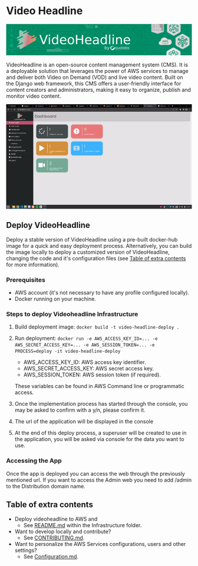 # Video Headline

![¡](docs/videoheadline_banner.jpg)

VideoHeadline is an open-source content management
system (CMS). It is a deployable solution that leverages the power of AWS services to manage and deliver both Video on Demand (VOD) and live video content. Built on the Django web framework, this CMS offers a user-friendly interface for content creators and administrators, making it easy to organize, publish and monitor video content.

![Browsing the App](docs/dashboard.gif)

## Deploy VideoHeadline

Deploy a stable version of VideoHeadline using a pre-built docker-hub image for a quick and easy deployment process.
Alternatively, you can build the image locally to deploy a customized version of VideoHeadline, changing the code and it's configuration files (see [Table of extra contents](#table-of-extra-contents) for more information).

### Prerequisites

- AWS account (it's not necessary to have any profile configured locally).
- Docker running on your machine.

### Steps to deploy Videoheadline Infrastructure

1. Build deployment image: `docker build -t video-headline-deploy .`

2. Run deployment: `docker run -e AWS_ACCESS_KEY_ID=... -e AWS_SECRET_ACCESS_KEY=... -e AWS_SESSION_TOKEN=... -e PROCESS=deploy -it video-headline-deploy`

   - AWS_ACCESS_KEY_ID: AWS access key identifier.
   - AWS_SECRET_ACCESS_KEY: AWS secret access key.
   - AWS_SESSION_TOKEN: AWS session token (if required).

   These variables can be found in AWS Command line or programmatic access.

3. Once the implementation process has started through the console, you may be asked to confirm with a y/n, please confirm it.

4. The url of the application will be displayed in the console

5. At the end of this deploy process, a superuser will be created to use in the application, you will be asked via console for the data you want to use.

### Accessing the App

Once the app is deployed you can access the web through the previously mentioned url. If you want to access the Admin web you need to add /admin to the Distribution domain name.

## Table of extra contents

- Deploy videoheadline to AWS and
  - See [README.md](infrastructure/README.md) within the Infrastructure folder.
- Want to develop locally and contribute?
  - See [CONTRIBUTING.md](CONTRIBUTING.md).
- Want to personalize the AWS Services configurations, users and other settings?
  - See [Configuration.md](CONFIGURATION.md).
